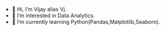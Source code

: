 - 👋 Hi, I’m Vijay alias Vj.
- 👀 I’m interested in Data Analytics.
- 🌱 I’m currently learning Python(Pandas,Matplotlib,Seaborn).

<!---
S-Vijay-vj/S-Vijay-vj is a ✨ special ✨ repository because its `README.md` (this file) appears on your GitHub profile.
You can click the Preview link to take a look at your changes.
--->

